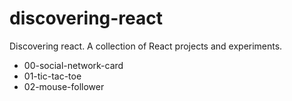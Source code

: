 # discovering-react
Discovering react. A collection of React projects and experiments.
* 00-social-network-card
* 01-tic-tac-toe
* 02-mouse-follower

